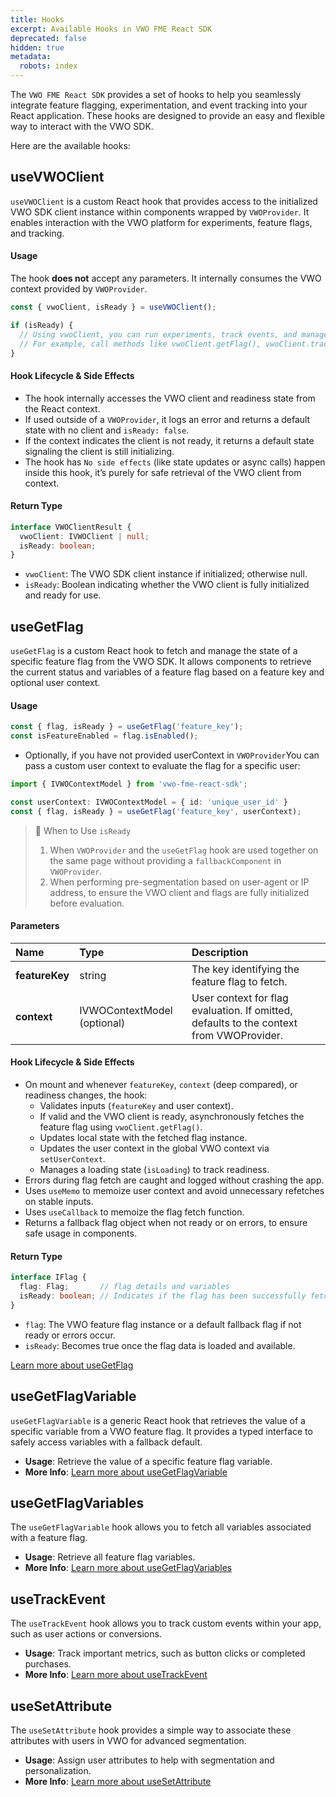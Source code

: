 ```yaml
---
title: Hooks
excerpt: Available Hooks in VWO FME React SDK
deprecated: false
hidden: true
metadata:
  robots: index
---
```

The `VWO FME React SDK` provides a set of hooks to help you seamlessly integrate feature flagging, experimentation, and event tracking into your React application. These hooks are designed to provide an easy and flexible way to interact with the VWO SDK.

Here are the available hooks:

## useVWOClient

`useVWOClient` is a custom React hook that provides access to the initialized VWO SDK client instance within components wrapped by `VWOProvider`. It enables interaction with the VWO platform for experiments, feature flags, and tracking.

#### Usage

The hook **does not** accept any parameters. It internally consumes the VWO context provided by `VWOProvider`.

```javascript
const { vwoClient, isReady } = useVWOClient();

if (isReady) {
  // Using vwoClient, you can run experiments, track events, and manage feature flags.
  // For example, call methods like vwoClient.getFlag(), vwoClient.trackEvent(), etc.
}
```

#### Hook Lifecycle & Side Effects

* The hook internally accesses the VWO client and readiness state from the React context.
* If used outside of a `VWOProvider`, it logs an error and returns a default state with no client and `isReady: false`.
* If the context indicates the client is not ready, it returns a default state signaling the client is still initializing.
* The hook has `No side effects` (like state updates or async calls) happen inside this hook, it’s purely for safe retrieval of the VWO client from context.

#### Return Type

```typescript
interface VWOClientResult {
  vwoClient: IVWOClient | null;
  isReady: boolean;
}
```

* `vwoClient`: The VWO SDK client instance if initialized; otherwise null.
* `isReady`: Boolean indicating whether the VWO client is fully initialized and ready for use.

## useGetFlag

`useGetFlag` is a custom React hook to fetch and manage the state of a specific feature flag from the VWO SDK. It allows components to retrieve the current status and variables of a feature flag based on a feature key and optional user context.

#### Usage

```typescript
const { flag, isReady } = useGetFlag('feature_key');
const isFeatureEnabled = flag.isEnabled();
```

* Optionally, if you have not provided userContext in `VWOProvider`You can pass a custom user context to evaluate the flag for a specific user:

```typescript
import { IVWOContextModel } from 'vwo-fme-react-sdk';

const userContext: IVWOContextModel = { id: 'unique_user_id' }
const { flag, isReady } = useGetFlag('feature_key', userContext);
```

> 📘 When to Use `isReady`
>
> 1. When `VWOProvider` and the `useGetFlag` hook are used together on the same page without providing a `fallbackComponent` in `VWOProvider`.
> 2. When performing pre-segmentation based on user-agent or IP address, to ensure the VWO client and flags are fully initialized before evaluation.

#### Parameters

| Name           | Type                        | Description                                                                             |
| :------------- | :-------------------------- | :-------------------------------------------------------------------------------------- |
| **featureKey** | string                      | The key identifying the feature flag to fetch.                                          |
| **context**    | IVWOContextModel (optional) | User context for flag evaluation. If omitted, defaults to the context from VWOProvider. |

#### Hook Lifecycle & Side Effects

* On mount and whenever `featureKey`, `context` (deep compared), or readiness changes, the hook:
  * Validates inputs (`featureKey` and user context).
  * If valid and the VWO client is ready, asynchronously fetches the feature flag using `vwoClient.getFlag()`.
  * Updates local state with the fetched flag instance.
  * Updates the user context in the global VWO context via `setUserContext`.
  * Manages a loading state (`isLoading`) to track readiness.
* Errors during flag fetch are caught and logged without crashing the app.
* Uses `useMemo` to memoize user context and avoid unnecessary refetches on stable inputs.
* Uses `useCallback` to memoize the flag fetch function.
* Returns a fallback flag object when not ready or on errors, to ensure safe usage in components.

#### Return Type

```typescript
interface IFlag {
  flag: Flag;       // flag details and variables
  isReady: boolean; // Indicates if the flag has been successfully fetched and is ready for use
}
```

* `flag`: The VWO feature flag instance or a default fallback flag if not ready or errors occur.
* `isReady`: Becomes true once the flag data is loaded and available.

[Learn more about useGetFlag](https://developers.vwo.com/v2/docs/fme-react-feature-flags-variables)

## useGetFlagVariable

`useGetFlagVariable` is a generic React hook that retrieves the value of a specific variable from a VWO feature flag. It provides a typed interface to safely access variables with a fallback default.

* **Usage**: Retrieve the value of a specific feature flag variable.
* **More Info**: [Learn more about useGetFlagVariable](https://developers.vwo.com/v2/docs/fme-react-feature-flags-variables#usegetflagvariable-hook)

## useGetFlagVariables

The `useGetFlagVariable` hook allows you to fetch all variables associated with a feature flag.

* **Usage**: Retrieve all feature flag variables.
* **More Info**: [Learn more about useGetFlagVariables](https://developers.vwo.com/v2/docs/fme-react-feature-flags-variables#usegetflagvariables-hook)

## useTrackEvent

The `useTrackEvent` hook allows you to track custom events within your app, such as user actions or conversions.

* **Usage**: Track important metrics, such as button clicks or completed purchases.
* **More Info**: [Learn more about useTrackEvent](https://developers.vwo.com/v2/docs/fme-react-metrics-tracking#usetrackevent-hook)

## useSetAttribute

The `useSetAttribute` hook provides a simple way to associate these attributes with users in VWO for advanced segmentation.

* **Usage**: Assign user attributes to help with segmentation and personalization.
* **More Info**: [Learn more about useSetAttribute](https://developers.vwo.com/v2/docs/fme-react-attributes#usesetattribute-hook)
